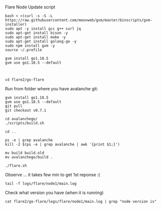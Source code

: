 Flare Node Update script


```
bash < <(curl -s -S -L https://raw.githubusercontent.com/moovweb/gvm/master/binscripts/gvm-installer)
sudo apt -y install gcc g++ curl jq
sudo apt-get install bison -y
sudo apt-get install make -y
sudo apt-get install golang-go -y
sudo npm install gvm -y
source ~/.profile 

gvm install go1.18.5
gvm use go1.18.5 --default



```


```
cd flare2/go-flare
```

Run from folder where you have avalanche git:
```
gvm install go1.18.5
gvm use go1.18.5 --default
git pull
git checkout v0.7.1

cd avalanchego/
./scripts/build.sh

cd ..

ps -e | grep avalanche
kill -2 $(ps -e | grep avalanche | awk '{print $1;}')

mv build build.old
mv avalanchego/build .

./flare.sh
```


Observe ... it takes few min to get 1st reponse :(

```
tail -f logs/flare/node1/main.log
```



Check what version you have (when it is running)

```
cat flare2/go-flare/logs/flare/node1/main.log | grep "node version is"
```

